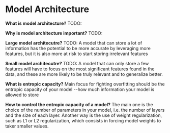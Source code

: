 # Model Architecture

**What is model architecture?** TODO:

**Why is model architecture important?** TODO:

**Large model architecutre?** TODO:
A model that can store a lot of information has the potential to be more
accurate by leveraging more features, but it is also more at risk to start
storing irrelevant features

**Small model architecutre?** TODO:
A model that can only store a few features will have to focus on the most
significant features found in the data, and these are more likely to be truly
relevant and to generalize better.

**What is entropic capacity?**
Main focus for fighting overfitting should be the entropic capacity of your
model --how much information your model is allowed to store

**How to control the entropic capacity of a model?**
The main one is the choice of the number of parameters in your model, i.e. the
number of layers and the size of each layer. Another way is the use of weight
regularization, such as L1 or L2 regularization, which consists in forcing model
weights to taker smaller values.

